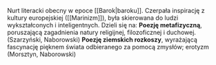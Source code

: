 Nurt literacki obecny w epoce [[Barok|baroku]]. Czerpała inspirację z kultury europejskiej ([[Marinizm]]), była skierowana do ludzi wykształconych i inteligentnych.
Dzieli się na:
**Poezję metafizyczną**, poruszającą zagadnienia natury religijnej, filozoficznej i duchowej. (Szarzyński, Naborowski)
**Poezję ziemskich rozkoszy**, wyrażającą fascynację pięknem świata odbieranego za pomocą zmysłów; erotyzm (Morsztyn, Naborowski)